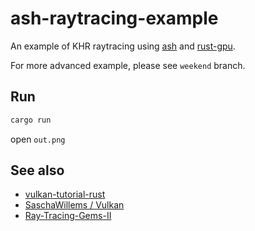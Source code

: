 # ash-raytracing-example

An example of KHR raytracing using [ash](https://github.com/MaikKlein/ash) and [rust-gpu](https://github.com/EmbarkStudios/rust-gpu).

For more advanced example, please see `weekend` branch.
## Run

```bash
cargo run
```

open `out.png`

## See also

- [vulkan-tutorial-rust](https://github.com/unknownue/vulkan-tutorial-rust)
- [SaschaWillems / Vulkan](https://github.com/SaschaWillems/Vulkan)
- [Ray-Tracing-Gems-II](https://github.com/Apress/Ray-Tracing-Gems-II)